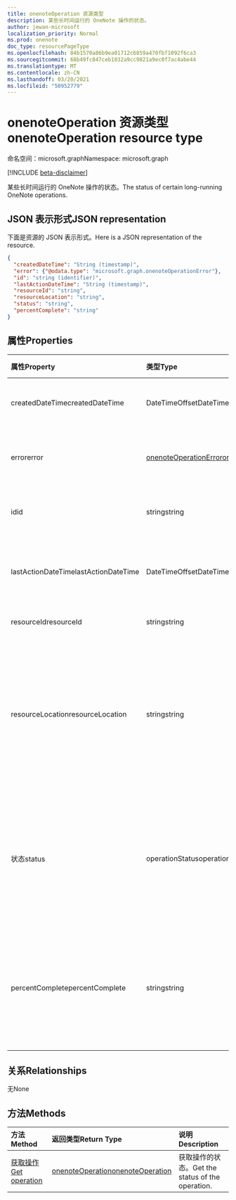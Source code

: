 ```yaml
---
title: onenoteOperation 资源类型
description: 某些长时间运行的 OneNote 操作的状态。
author: jewan-microsoft
localization_priority: Normal
ms.prod: onenote
doc_type: resourcePageType
ms.openlocfilehash: 84b1570a86b9ea01712c6859a470fbf1092f6ca3
ms.sourcegitcommit: 68b49fc847ceb1032a9cc9821a9ec0f7ac4abe44
ms.translationtype: MT
ms.contentlocale: zh-CN
ms.lasthandoff: 03/20/2021
ms.locfileid: "50952779"
---
```

# <a name="onenoteoperation-resource-type"></a><span data-ttu-id="a4b3e-103">onenoteOperation 资源类型</span><span class="sxs-lookup"><span data-stu-id="a4b3e-103">onenoteOperation resource type</span></span>

<span data-ttu-id="a4b3e-104">命名空间：microsoft.graph</span><span class="sxs-lookup"><span data-stu-id="a4b3e-104">Namespace: microsoft.graph</span></span>

[!INCLUDE [beta-disclaimer](../../includes/beta-disclaimer.md)]

<span data-ttu-id="a4b3e-105">某些长时间运行的 OneNote 操作的状态。</span><span class="sxs-lookup"><span data-stu-id="a4b3e-105">The status of certain long-running OneNote operations.</span></span>

## <a name="json-representation"></a><span data-ttu-id="a4b3e-106">JSON 表示形式</span><span class="sxs-lookup"><span data-stu-id="a4b3e-106">JSON representation</span></span>

<span data-ttu-id="a4b3e-107">下面是资源的 JSON 表示形式。</span><span class="sxs-lookup"><span data-stu-id="a4b3e-107">Here is a JSON representation of the resource.</span></span>

<!-- {
  "blockType": "resource",
  "optionalProperties": [

  ],
  "@odata.type": "microsoft.graph.onenoteOperation"
}-->

```json
{
  "createdDateTime": "String (timestamp)",
  "error": {"@odata.type": "microsoft.graph.onenoteOperationError"},
  "id": "string (identifier)",
  "lastActionDateTime": "String (timestamp)",
  "resourceId": "string",
  "resourceLocation": "string",
  "status": "string",
  "percentComplete": "string"
}

```
## <a name="properties"></a><span data-ttu-id="a4b3e-108">属性</span><span class="sxs-lookup"><span data-stu-id="a4b3e-108">Properties</span></span>
| <span data-ttu-id="a4b3e-109">属性</span><span class="sxs-lookup"><span data-stu-id="a4b3e-109">Property</span></span>     | <span data-ttu-id="a4b3e-110">类型</span><span class="sxs-lookup"><span data-stu-id="a4b3e-110">Type</span></span>   |<span data-ttu-id="a4b3e-111">说明</span><span class="sxs-lookup"><span data-stu-id="a4b3e-111">Description</span></span>|
|:---------------|:--------|:----------|
|<span data-ttu-id="a4b3e-112">createdDateTime</span><span class="sxs-lookup"><span data-stu-id="a4b3e-112">createdDateTime</span></span>| <span data-ttu-id="a4b3e-113">DateTimeOffset</span><span class="sxs-lookup"><span data-stu-id="a4b3e-113">DateTimeOffset</span></span> |<span data-ttu-id="a4b3e-114">操作开始时间。</span><span class="sxs-lookup"><span data-stu-id="a4b3e-114">The start time of the operation.</span></span>|
|<span data-ttu-id="a4b3e-115">error</span><span class="sxs-lookup"><span data-stu-id="a4b3e-115">error</span></span>|[<span data-ttu-id="a4b3e-116">onenoteOperationError</span><span class="sxs-lookup"><span data-stu-id="a4b3e-116">onenoteOperationError</span></span>](onenoteoperationerror.md)|<span data-ttu-id="a4b3e-117">操作返回的错误。</span><span class="sxs-lookup"><span data-stu-id="a4b3e-117">The error returned by the operation.</span></span>|
|<span data-ttu-id="a4b3e-118">id</span><span class="sxs-lookup"><span data-stu-id="a4b3e-118">id</span></span>|<span data-ttu-id="a4b3e-119">string</span><span class="sxs-lookup"><span data-stu-id="a4b3e-119">string</span></span>|<span data-ttu-id="a4b3e-120">操作 ID。只读。</span><span class="sxs-lookup"><span data-stu-id="a4b3e-120">The operation id. Read-only.</span></span>|
|<span data-ttu-id="a4b3e-121">lastActionDateTime</span><span class="sxs-lookup"><span data-stu-id="a4b3e-121">lastActionDateTime</span></span>| <span data-ttu-id="a4b3e-122">DateTimeOffset</span><span class="sxs-lookup"><span data-stu-id="a4b3e-122">DateTimeOffset</span></span> |<span data-ttu-id="a4b3e-123">操作的最后一个操作的时间。</span><span class="sxs-lookup"><span data-stu-id="a4b3e-123">The time of the last action of the operation.</span></span>|
|<span data-ttu-id="a4b3e-124">resourceId</span><span class="sxs-lookup"><span data-stu-id="a4b3e-124">resourceId</span></span>|<span data-ttu-id="a4b3e-125">string</span><span class="sxs-lookup"><span data-stu-id="a4b3e-125">string</span></span>|<span data-ttu-id="a4b3e-126">资源 ID。</span><span class="sxs-lookup"><span data-stu-id="a4b3e-126">The resource id.</span></span>|
|<span data-ttu-id="a4b3e-127">resourceLocation</span><span class="sxs-lookup"><span data-stu-id="a4b3e-127">resourceLocation</span></span>|<span data-ttu-id="a4b3e-128">string</span><span class="sxs-lookup"><span data-stu-id="a4b3e-128">string</span></span>|<span data-ttu-id="a4b3e-129">对象的资源 URI。</span><span class="sxs-lookup"><span data-stu-id="a4b3e-129">The resource URI for the object.</span></span> <span data-ttu-id="a4b3e-130">例如，复制的页面或节的资源 URI。</span><span class="sxs-lookup"><span data-stu-id="a4b3e-130">For example, the resource URI for a copied page or section.</span></span> |
|<span data-ttu-id="a4b3e-131">状态</span><span class="sxs-lookup"><span data-stu-id="a4b3e-131">status</span></span>|<span data-ttu-id="a4b3e-132">operationStatus</span><span class="sxs-lookup"><span data-stu-id="a4b3e-132">operationStatus</span></span>|<span data-ttu-id="a4b3e-133">操作的当前状态 `NotStarted` `Running` ：、、、。 `Completed` `Failed`</span><span class="sxs-lookup"><span data-stu-id="a4b3e-133">The current status of the operation: `NotStarted`, `Running`, `Completed`, `Failed`.</span></span> |
|<span data-ttu-id="a4b3e-134">percentComplete</span><span class="sxs-lookup"><span data-stu-id="a4b3e-134">percentComplete</span></span>|<span data-ttu-id="a4b3e-135">string</span><span class="sxs-lookup"><span data-stu-id="a4b3e-135">string</span></span>|<span data-ttu-id="a4b3e-136">如果操作仍处于状态，则操作完成百 `running` 分比。</span><span class="sxs-lookup"><span data-stu-id="a4b3e-136">The operation percent complete if the operation is still in `running` status.</span></span>|

## <a name="relationships"></a><span data-ttu-id="a4b3e-137">关系</span><span class="sxs-lookup"><span data-stu-id="a4b3e-137">Relationships</span></span>
<span data-ttu-id="a4b3e-138">无</span><span class="sxs-lookup"><span data-stu-id="a4b3e-138">None</span></span>


## <a name="methods"></a><span data-ttu-id="a4b3e-139">方法</span><span class="sxs-lookup"><span data-stu-id="a4b3e-139">Methods</span></span>

| <span data-ttu-id="a4b3e-140">方法</span><span class="sxs-lookup"><span data-stu-id="a4b3e-140">Method</span></span>           | <span data-ttu-id="a4b3e-141">返回类型</span><span class="sxs-lookup"><span data-stu-id="a4b3e-141">Return Type</span></span>    |<span data-ttu-id="a4b3e-142">说明</span><span class="sxs-lookup"><span data-stu-id="a4b3e-142">Description</span></span>|
|:---------------|:--------|:----------|
|[<span data-ttu-id="a4b3e-143">获取操作</span><span class="sxs-lookup"><span data-stu-id="a4b3e-143">Get operation</span></span>](../api/onenoteoperation-get.md) | [<span data-ttu-id="a4b3e-144">onenoteOperation</span><span class="sxs-lookup"><span data-stu-id="a4b3e-144">onenoteOperation</span></span>](onenoteoperation.md) |<span data-ttu-id="a4b3e-145">获取操作的状态。</span><span class="sxs-lookup"><span data-stu-id="a4b3e-145">Get the status of the operation.</span></span> |

<!-- uuid: 8fcb5dbc-d5aa-4681-8e31-b001d5168d79
2015-10-25 14:57:30 UTC -->
<!--
{
  "type": "#page.annotation",
  "description": "onenoteOperation resource",
  "keywords": "",
  "section": "documentation",
  "tocPath": "",
  "suppressions": []
}
-->


